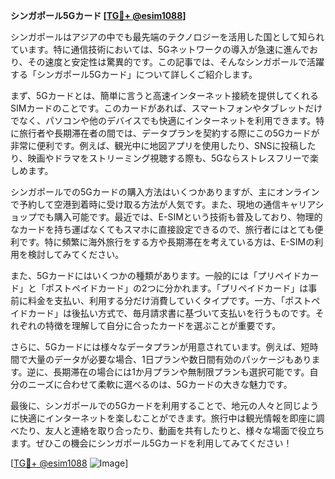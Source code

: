 **シンガポール5Gカード [[TG💪+ @esim1088](https://t.me/s/esim1088)]**

シンガポールはアジアの中でも最先端のテクノロジーを活用した国として知られています。特に通信技術においては、5Gネットワークの導入が急速に進んでおり、その速度と安定性は驚異的です。この記事では、そんなシンガポールで活躍する「シンガポール5Gカード」について詳しくご紹介します。

まず、5Gカードとは、簡単に言うと高速インターネット接続を提供してくれるSIMカードのことです。このカードがあれば、スマートフォンやタブレットだけでなく、パソコンや他のデバイスでも快適にインターネットを利用できます。特に旅行者や長期滞在者の間では、データプランを契約する際にこの5Gカードが非常に便利です。例えば、観光中に地図アプリを使用したり、SNSに投稿したり、映画やドラマをストリーミング視聴する際も、5Gならストレスフリーで楽しめます。

シンガポールでの5Gカードの購入方法はいくつかありますが、主にオンラインで予約して空港到着時に受け取る方法が人気です。また、現地の通信キャリアショップでも購入可能です。最近では、E-SIMという技術も普及しており、物理的なカードを持ち運ばなくてもスマホに直接設定できるので、旅行者にはとても便利です。特に頻繁に海外旅行をする方や長期滞在を考えている方は、E-SIMの利用を検討してみてください。

また、5Gカードにはいくつかの種類があります。一般的には「プリペイドカード」と「ポストペイドカード」の2つに分かれます。「プリペイドカード」は事前に料金を支払い、利用する分だけ消費していくタイプです。一方、「ポストペイドカード」は後払い方式で、毎月請求書に基づいて支払いを行うものです。それぞれの特徴を理解して自分に合ったカードを選ぶことが重要です。

さらに、5Gカードには様々なデータプランが用意されています。例えば、短時間で大量のデータが必要な場合、1日プランや数日間有効のパッケージもあります。逆に、長期滞在の場合には1か月プランや無制限プランも選択可能です。自分のニーズに合わせて柔軟に選べるのは、5Gカードの大きな魅力です。

最後に、シンガポールでの5Gカードを利用することで、地元の人々と同じように快適にインターネットを楽しむことができます。旅行中は観光情報を即座に調べたり、友人と連絡を取り合ったり、動画を共有したりと、様々な場面で役立ちます。ぜひこの機会にシンガポール5Gカードを利用してみてください！

[[TG💪+ @esim1088](https://t.me/s/esim1088) ![Image](https://i.postimg.cc/Y0z9fWf4/image.png)]
